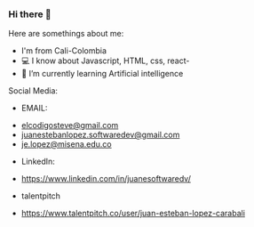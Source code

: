 ### Hi there 👋




Here are somethings about me:

- I'm from Cali-Colombia
- 💻 I know about Javascript, HTML, css, react-
- 🌱 I’m currently learning Artificial intelligence


Social Media:


+ EMAIL:
- elcodigosteve@gmail.com
- juanestebanlopez.softwaredev@gmail.com
- je.lopez@misena.edu.co

+ LinkedIn:
- https://www.linkedin.com/in/juanesoftwaredv/

+ talentpitch
- https://www.talentpitch.co/user/juan-esteban-lopez-carabali



